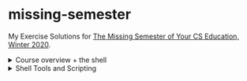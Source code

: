 # missing-semester
My Exercise Solutions for [The Missing Semester of Your CS Education, Winter 2020](https://missing.csail.mit.edu/2020/).

<details>
<summary>Course overview + the shell</summary>

1.
```
$ echo $SHELL
/bin/bash
```
2.
```
$ mkdir /tmp/missing
```
3.
```
$ man touch
```
4.
```
$ touch /tmp/missing/semester
```
5.
```
$ echo '#!/bin/sh' > /tmp/missing/semester
$ echo 'curl --head --silent https://missing.csail.mit.edu' >> /tmp/missing/semester
```
6.
```
$ /tmp/missing/semester
-bash: /tmp/missing/semester: Permission denied
$ ls -l /tmp/missing/semester
-rw-r--r--  1 kumatheworld  wheel  61 Jun 30 19:20 /tmp/missing/semester
```
7. This works because it only needs the read permission unlike the previous one that needs the execute permission.
```
$ sh /tmp/missing/semester
HTTP/2 200
server: GitHub.com
content-type: text/html; charset=utf-8
last-modified: Sat, 26 Jun 2021 10:14:39 GMT
access-control-allow-origin: *
etag: "60d6fe0f-1f31"
expires: Sat, 26 Jun 2021 18:02:11 GMT
cache-control: max-age=600
x-proxy-cache: MISS
x-github-request-id: E25A:3CCC:1CEDC6:1F2376:60D7694B
accept-ranges: bytes
date: Wed, 30 Jun 2021 10:29:43 GMT
via: 1.1 varnish
age: 385
x-served-by: cache-hnd18744-HND
x-cache: HIT
x-cache-hits: 1
x-timer: S1625048984.682678,VS0,VE1
vary: Accept-Encoding
x-fastly-request-id: af16a01b69ff7c7a566e819ede35ff74bfc59970
content-length: 7985
```
8.
```
$ man chmod
```
9. The first line of `/tmp/missing/semester` right after the shebang `#!` tells the shell what program to run. In our case, that is `/bin/sh`.
```
$ chmod u+x /tmp/missing/semester
$ /tmp/missing/semester
(command output shown)
```
10.
```
$ /tmp/missing/semester | grep "last-modified" > ~/last-modified.txt
```
</details>

<details>
<summary>Shell Tools and Scripting</summary>

1. The following command lists the files under `$dir` in that way.
```
$ ls -alhtG "$dir"
```
2.
```
marco() {
   export MARCO=$(pwd)
}

polo() {
   cd "$MARCO"
}
```
3. Assuming the given script is named `magic.sh`, the following script is what we want.
```
#!/usr/bin/env bash

file=output.txt
> $file
while [ $? -eq 0 ]; do
    ./magic.sh >> $file 2>&1
done

cat $file
n=$(wc -l < $file | sed 's/ //g' | xargs -I{} expr {} - 1)
echo "It took $n runs to fail"
```
4. On MacOS, the following command creates `htmls.zip` that has all `.html` files under `$dir` or its subdirectories.
```
$ find "$dir" -name "*.html" -print0 | xargs -0 zip htmls.zip
```
5. On MacOS, the following command lists all files under `$dir` or its subdirectories by recency. To get the most recently changed file only, pipe it to `head -n1`.
```
$ find "$dir" -type f -print0 | xargs -0 ls -lt
```
</details>
